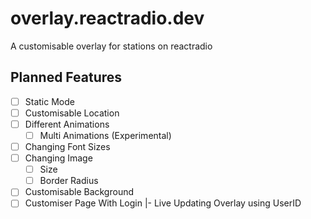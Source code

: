 # overlay.reactradio.dev
A customisable overlay for stations on reactradio

## Planned Features
- [ ] Static Mode
- [ ] Customisable Location
- [ ] Different Animations
  - [ ] Multi Animations (Experimental)
- [ ] Changing Font Sizes
- [ ] Changing Image
  - [ ] Size
  - [ ] Border Radius
- [ ] Customisable Background
- [ ] Customiser Page With Login
  |- Live Updating Overlay using UserID
